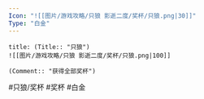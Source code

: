 ```yaml
---
Icon: "![[图片/游戏攻略/只狼 影逝二度/奖杯/只狼.png|30]]"
Type: "白金"
---
```

```ad-common-platinum-trophy
title: (Title:: "只狼")
![[图片/游戏攻略/只狼 影逝二度/奖杯/只狼.png|100]]

(Comment:: "获得全部奖杯")
```

#只狼/奖杯 #奖杯 #白金
